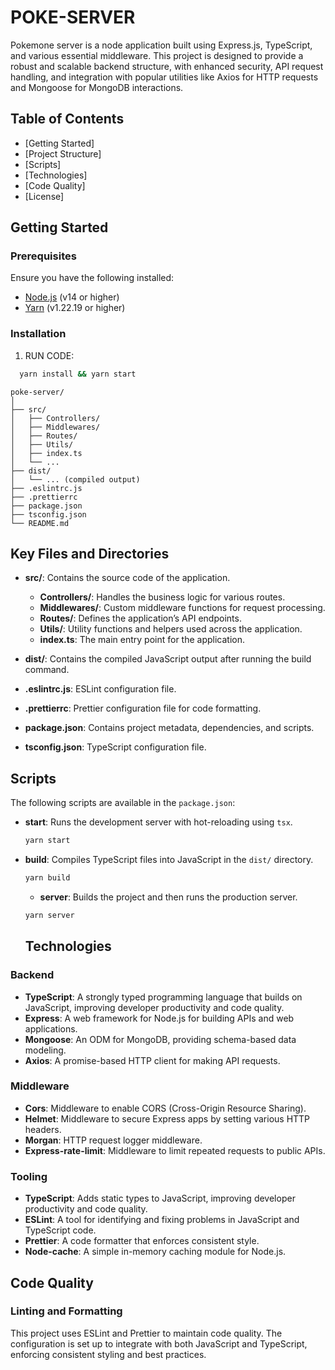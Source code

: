 # POKE-SERVER

Pokemone server is a node application built using Express.js, TypeScript, and various essential middleware. This project is designed to provide a robust and scalable backend structure, with enhanced security, API request handling, and integration with popular utilities like Axios for HTTP requests and Mongoose for MongoDB interactions.

## Table of Contents

- [Getting Started]
- [Project Structure]
- [Scripts]
- [Technologies]
- [Code Quality]
- [License]

## Getting Started

### Prerequisites

Ensure you have the following installed:

- [Node.js](https://nodejs.org/) (v14 or higher)
- [Yarn](https://yarnpkg.com/) (v1.22.19 or higher)

### Installation

1. RUN CODE: 
```bash
  yarn install && yarn start
```

```
poke-server/
│
├── src/
│   ├── Controllers/
│   ├── Middlewares/
│   ├── Routes/
│   ├── Utils/
│   ├── index.ts
│   └── ...
├── dist/
│   └── ... (compiled output)
├── .eslintrc.js
├── .prettierrc
├── package.json
├── tsconfig.json
└── README.md
```

## Key Files and Directories

- **src/**: Contains the source code of the application.
  - **Controllers/**: Handles the business logic for various routes.
  - **Middlewares/**: Custom middleware functions for request processing.
  - **Routes/**: Defines the application’s API endpoints.
  - **Utils/**: Utility functions and helpers used across the application.
  - **index.ts**: The main entry point for the application.

- **dist/**: Contains the compiled JavaScript output after running the build command.

- **.eslintrc.js**: ESLint configuration file.

- **.prettierrc**: Prettier configuration file for code formatting.

- **package.json**: Contains project metadata, dependencies, and scripts.

- **tsconfig.json**: TypeScript configuration file.

## Scripts

The following scripts are available in the `package.json`:

- **start**: Runs the development server with hot-reloading using `tsx`.
  ```bash
  yarn start

- **build**: Compiles TypeScript files into JavaScript in the `dist/` directory.
  ```bash
  yarn build
  ```

  - **server**: Builds the project and then runs the production server.
  ```bash
  yarn server
  ```

  ## Technologies

### Backend

- **TypeScript**: A strongly typed programming language that builds on JavaScript, improving developer productivity and code quality.
- **Express**: A web framework for Node.js for building APIs and web applications.
- **Mongoose**: An ODM for MongoDB, providing schema-based data modeling.
- **Axios**: A promise-based HTTP client for making API requests.

### Middleware

- **Cors**: Middleware to enable CORS (Cross-Origin Resource Sharing).
- **Helmet**: Middleware to secure Express apps by setting various HTTP headers.
- **Morgan**: HTTP request logger middleware.
- **Express-rate-limit**: Middleware to limit repeated requests to public APIs.

### Tooling

- **TypeScript**: Adds static types to JavaScript, improving developer productivity and code quality.
- **ESLint**: A tool for identifying and fixing problems in JavaScript and TypeScript code.
- **Prettier**: A code formatter that enforces consistent style.
- **Node-cache**: A simple in-memory caching module for Node.js.

## Code Quality

### Linting and Formatting

This project uses ESLint and Prettier to maintain code quality. The configuration is set up to integrate with both JavaScript and TypeScript, enforcing consistent styling and best practices.


